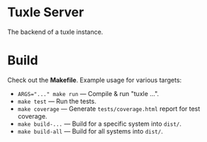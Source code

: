 # Tuxle Server

The backend of a tuxle instance.

# Build

Check out the **Makefile**. Example usage for various targets:

- `ARGS="..." make run` — Compile & run "tuxle ...".
- `make test` — Run the tests.
- `make coverage` — Generate `tests/coverage.html` report for test coverage.
- `make build-...` — Build for a specific system into `dist/`.
- `make build-all` — Build for all systems into `dist/`.
